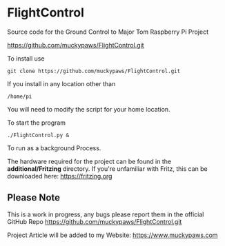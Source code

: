 # FlightControl
Source code for the Ground Control to Major Tom Raspberry Pi Project

<https://github.com/muckypaws/FlightControl.git>

To install use 

    git clone https://github.com/muckypaws/FlightControl.git

If you install in any location other than

    /home/pi

You will need to modify the script for your home location.

To start the program

    ./FlightControl.py &

To run as a background Process.

The hardware required for the project can be found in the **additional/Fritzing** directory.  If you're unfamiliar with Fritz, this can be downloaded here: <https://fritzing.org>

## Please Note

This is a work in progress, any bugs please report them in the official GitHub Repo https://github.com/muckypaws/FlightControl.git

Project Article will be added to my Website: <https://www.muckypaws.com>
